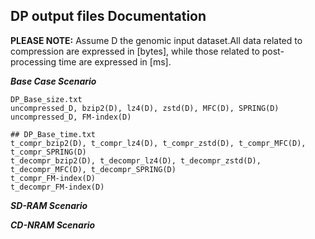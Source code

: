 ## DP output files Documentation

**PLEASE NOTE:** Assume D the genomic input dataset.All data related to compression are expressed in [bytes], while those related to post-processing time are expressed in [ms].

***Base Case Scenario***

```
DP_Base_size.txt
uncompressed_D, bzip2(D), lz4(D), zstd(D), MFC(D), SPRING(D)
uncompressed_D, FM-index(D)

## DP_Base_time.txt
t_compr_bzip2(D), t_compr_lz4(D), t_compr_zstd(D), t_compr_MFC(D), t_compr_SPRING(D)
t_decompr_bzip2(D), t_decompr_lz4(D), t_decompr_zstd(D), t_decompr_MFC(D), t_decompr_SPRING(D)
t_compr_FM-index(D)
t_decompr_FM-index(D)
```


***SD-RAM Scenario***




***CD-NRAM Scenario***
